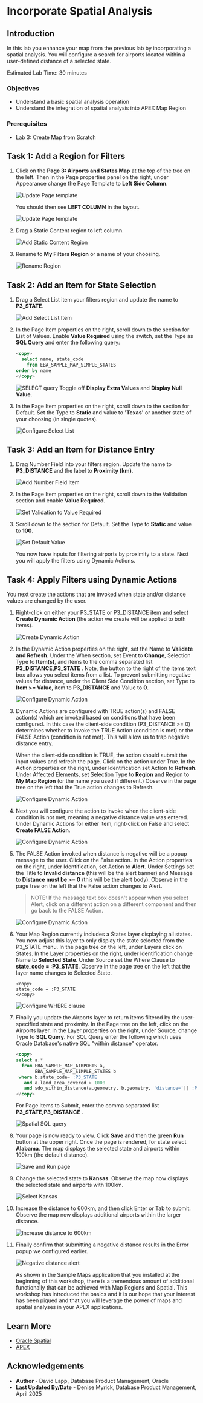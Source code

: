 # Incorporate Spatial Analysis

## Introduction

In this lab you enhance your map from the previous lab by incorporating a spatial analysis. You will configure a search for airports located within a user-defined distance of a selected state.

Estimated Lab Time: 30 minutes

### Objectives

* Understand a basic spatial analysis operation
* Understand the integration of spatial analysis into APEX Map Region

### Prerequisites

* Lab 3: Create Map from Scratch

## Task 1: Add a Region for Filters

1. Click on the **Page 3: Airports and States Map** at the top of the tree on the left. Then in the Page properties panel on the right, under Appearance change the Page Template to **Left Side Column**.

    ![Update Page template](images/add-spatial-analysis-01a-v2.png)

    You should then see **LEFT COLUMN** in the layout.

    ![Update Page template](images/add-spatial-analysis-01b-v2.png)

2. Drag a Static Content region to left column.

    ![Add Static Content Region](images/add-spatial-analysis-01c-v2.png)

3. Rename to **My Filters Region** or a name of your choosing.

    ![Rename Region](images/add-spatial-analysis-02-v3.png)

## Task 2: Add an Item for State Selection

1. Drag a Select List item your filters region and update the name to **P3_STATE**.

    ![Add Select List Item](images/add-spatial-analysis-03-v2.png)

2. In the Page Item properties on the right, scroll down to the section for List of Values. Enable **Value Required** using the switch, set the Type as **SQL Query** and enter the following query:

    ```sql
    <copy>
      select name, state_code
        from EBA_SAMPLE_MAP_SIMPLE_STATES
    order by name
    </copy>
    ```

    ![SELECT query](images/add-spatial-analysis-04.png)
Toggle off **Display Extra Values** and **Display Null Value**.

3. In the Page Item properties on the right, scroll down to the section for Default. Set the Type to **Static** and value to **'Texas'** or another state of your choosing (in single quotes).

    ![Configure Select List](images/add-spatial-analysis-05.png)

## Task 3: Add an Item for Distance Entry

1. Drag Number Field into your filters region. Update the name to **P3_DISTANCE** and the label to **Proximity (km)**.

    ![Add Number Field Item](images/add-spatial-analysis-06-v2.png)

2. In the Page Item properties on the right, scroll down to the Validation section and enable **Value Required**.

    ![Set Validation to Value Required](images/add-spatial-analysis-07-v2.png)

3. Scroll down to the section for Default. Set the Type to **Static** and value to **100**.

    ![Set Default Value](images/add-spatial-analysis-08.png)

    You now have inputs for filtering airports by proximity to a state. Next you will apply the filters using Dynamic Actions.

## Task 4: Apply Filters using Dynamic Actions

You next create the actions that are invoked when state and/or distance values are changed by the user.

1. Right-click on either your P3\_STATE or P3\_DISTANCE item and select **Create Dynamic Action**  (the action we create will be applied to both items).

    ![Create Dynamic Action](images/add-spatial-analysis-09-v2.png)

2. In the Dynamic Action properties on the right, set the Name to **Validate and Refresh**. Under the When section, set Event to **Change**, Selection Type to **Item(s)**, and items to the comma separated list **P3\_DISTANCE,P3\_STATE** . Note, the button to the right of the items text box allows you select items from a list. To prevent submitting negative values for distance, under the Client Side Condition section, set Type to **Item >= Value**, item to **P3\_DISTANCE** and Value to **0**.

    ![Configure Dynamic Action](images/add-spatial-analysis-10-v2.png)

3. Dynamic Actions are configured with TRUE action(s) and FALSE action(s) which are invoked based on conditions that have been configured. In this case the client-side condition (P3\_DISTANCE >= 0) determines whether to invoke the TRUE Action (condition is met) or the FALSE Action (condition is not met). This will allow us to trap negative distance entry.

    When the client-side condition is TRUE, the action should submit the input values and refresh the page. Click on the action under True. In the Action properties on the right, under Identification set Action to **Refresh**.  Under Affected Elements, set Selection Type to **Region** and Region to **My Map Region** (or the name you used if different.) Observe in the page tree on the left that the True action changes to Refresh.

    ![Configure Dynamic Action](images/add-spatial-analysis-11-v2.png)

4. Next you will configure the action to invoke when the client-side condition is not met, meaning a negative distance value was entered. Under Dynamic Actions for either item, right-click on False and select **Create FALSE Action**.

    ![Configure Dynamic Action](images/add-spatial-analysis-12-v2.png)

5. The FALSE Action invoked when distance is negative will be a popup message to the user. Click on the False action. In the Action properties on the right, under Identification, set Action to **Alert**. Under Settings set the Title to **Invalid distance** (this will be the alert banner) and Message to **Distance must be >= 0** (this will be the alert body). Observe in the page tree on the left that the False action changes to Alert.
    >NOTE: If the message text box doesn't appear when you select Alert, click on a different action on a different component and then go back to the FALSE Action. 

    ![Configure Dynamic Action](images/add-spatial-analysis-13-v2.png)

6. Your Map Region currently includes a States layer displaying all states. You now adjust this layer to only display the state selected from the P3\_STATE menu. In the page tree on the left, under Layers click on States. In the Layer properties on the right, under Identification change Name to **Selected State**. Under Source set the Where Clause to **state\_code = :P3\_STATE**. Observe in the page tree on the left that the layer name changes to Selected State.

    ```text
    <copy>
    state_code = :P3_STATE
    </copy>
    ```

    ![Configure WHERE clause](images/add-spatial-analysis-14-v2.png)

7. Finally you update the Airports layer to return items filtered by the user-specified state and proximity. In the Page tree on the left, click on the Airports layer. In the Layer properties on the right, under Source, change Type to **SQL Query**. For SQL Query enter the following which uses Oracle Database's native SQL "within distance" operator.

    ```sql
    <copy>
    select a.*
      from EBA_SAMPLE_MAP_AIRPORTS a,
           EBA_SAMPLE_MAP_SIMPLE_STATES b
     where b.state_code= :P3_STATE
       and a.land_area_covered > 1000
       and sdo_within_distance(a.geometry, b.geometry, 'distance='|| :P3_DISTANCE ||' unit=KM') = 'TRUE'
    </copy>
    ```

    For Page Items to Submit, enter the comma separated list **P3\_STATE,P3\_DISTANCE** .

    ![Spatial SQL query](images/add-spatial-analysis-15-v2.png)

8. Your page is now ready to view. Click **Save** and then the green **Run** button at the upper right.  Once the page is rendered, for state select **Alabama**. The map displays the selected state and airports within 100km (the default distance).

    ![Save and Run page](images/add-spatial-analysis-16.png)

9. Change the selected state to **Kansas**. Observe the map now displays the selected state and airports with 100km.

    ![Select Kansas](images/add-spatial-analysis-17.png)

10. Increase the distance to 600km, and then click Enter or Tab to submit. Observe the map now displays additional airports within the larger distance.

    ![Increase distance to 600km](images/add-spatial-analysis-18.png)

11. Finally confirm that submitting a negative distance results in the Error popup we configured earlier.

    ![Negative distance alert](images/add-spatial-analysis-19.png)

    As shown in the Sample Maps application that you installed at the beginning of this workshop, there is a tremendous amount of additional functionally that can be achieved with Map Regions and Spatial. This workshop has introduced the basics and it is our hope that your interest has been piqued and that you will leverage the power of maps and spatial analyses in your APEX applications.

## Learn More

* [Oracle Spatial](https://www.oracle.com/database/spatial/)
* [APEX](https://apex.oracle.com/)

## Acknowledgements

* **Author** - David Lapp, Database Product Management, Oracle
* **Last Updated By/Date**  - Denise Myrick, Database Product Management, April 2025
